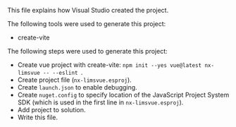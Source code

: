 This file explains how Visual Studio created the project.

The following tools were used to generate this project:
- create-vite

The following steps were used to generate this project:
- Create vue project with create-vite: `npm init --yes vue@latest nx-limsvue -- --eslint `.
- Create project file (`nx-limsvue.esproj`).
- Create `launch.json` to enable debugging.
- Create `nuget.config` to specify location of the JavaScript Project System SDK (which is used in the first line in `nx-limsvue.esproj`).
- Add project to solution.
- Write this file.
